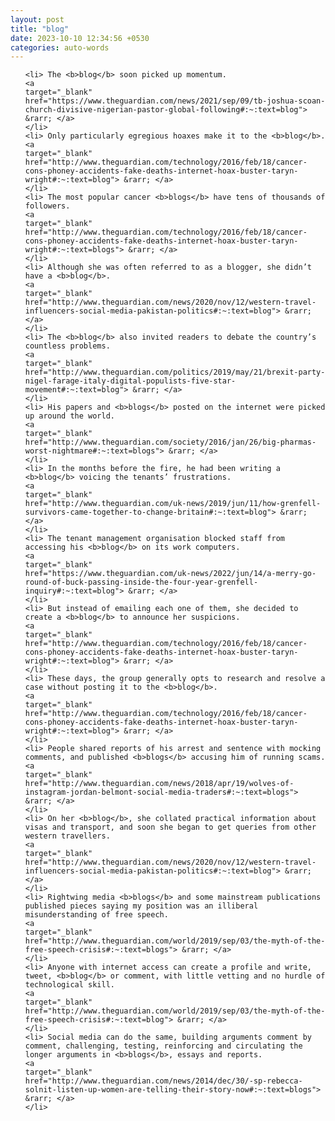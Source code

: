 ```yaml
---
layout: post
title: "blog"
date: 2023-10-10 12:34:56 +0530
categories: auto-words
---
```

<ol>

    <li> The <b>blog</b> soon picked up momentum.
    <a 
    target="_blank" 
    href="https://www.theguardian.com/news/2021/sep/09/tb-joshua-scoan-church-divisive-nigerian-pastor-global-following#:~:text=blog"> &rarr; </a>
    </li>
    <li> Only particularly egregious hoaxes make it to the <b>blog</b>.
    <a 
    target="_blank" 
    href="http://www.theguardian.com/technology/2016/feb/18/cancer-cons-phoney-accidents-fake-deaths-internet-hoax-buster-taryn-wright#:~:text=blog"> &rarr; </a>
    </li>
    <li> The most popular cancer <b>blogs</b> have tens of thousands of followers.
    <a 
    target="_blank" 
    href="http://www.theguardian.com/technology/2016/feb/18/cancer-cons-phoney-accidents-fake-deaths-internet-hoax-buster-taryn-wright#:~:text=blogs"> &rarr; </a>
    </li>
    <li> Although she was often referred to as a blogger, she didn’t have a <b>blog</b>.
    <a 
    target="_blank" 
    href="http://www.theguardian.com/news/2020/nov/12/western-travel-influencers-social-media-pakistan-politics#:~:text=blog"> &rarr; </a>
    </li>
    <li> The <b>blog</b> also invited readers to debate the country’s countless problems.
    <a 
    target="_blank" 
    href="http://www.theguardian.com/politics/2019/may/21/brexit-party-nigel-farage-italy-digital-populists-five-star-movement#:~:text=blog"> &rarr; </a>
    </li>
    <li> His papers and <b>blogs</b> posted on the internet were picked up around the world.
    <a 
    target="_blank" 
    href="http://www.theguardian.com/society/2016/jan/26/big-pharmas-worst-nightmare#:~:text=blogs"> &rarr; </a>
    </li>
    <li> In the months before the fire, he had been writing a <b>blog</b> voicing the tenants’ frustrations.
    <a 
    target="_blank" 
    href="http://www.theguardian.com/uk-news/2019/jun/11/how-grenfell-survivors-came-together-to-change-britain#:~:text=blog"> &rarr; </a>
    </li>
    <li> The tenant management organisation blocked staff from accessing his <b>blog</b> on its work computers.
    <a 
    target="_blank" 
    href="https://www.theguardian.com/uk-news/2022/jun/14/a-merry-go-round-of-buck-passing-inside-the-four-year-grenfell-inquiry#:~:text=blog"> &rarr; </a>
    </li>
    <li> But instead of emailing each one of them, she decided to create a <b>blog</b> to announce her suspicions.
    <a 
    target="_blank" 
    href="http://www.theguardian.com/technology/2016/feb/18/cancer-cons-phoney-accidents-fake-deaths-internet-hoax-buster-taryn-wright#:~:text=blog"> &rarr; </a>
    </li>
    <li> These days, the group generally opts to research and resolve a case without posting it to the <b>blog</b>.
    <a 
    target="_blank" 
    href="http://www.theguardian.com/technology/2016/feb/18/cancer-cons-phoney-accidents-fake-deaths-internet-hoax-buster-taryn-wright#:~:text=blog"> &rarr; </a>
    </li>
    <li> People shared reports of his arrest and sentence with mocking comments, and published <b>blogs</b> accusing him of running scams.
    <a 
    target="_blank" 
    href="http://www.theguardian.com/news/2018/apr/19/wolves-of-instagram-jordan-belmont-social-media-traders#:~:text=blogs"> &rarr; </a>
    </li>
    <li> On her <b>blog</b>, she collated practical information about visas and transport, and soon she began to get queries from other western travellers.
    <a 
    target="_blank" 
    href="http://www.theguardian.com/news/2020/nov/12/western-travel-influencers-social-media-pakistan-politics#:~:text=blog"> &rarr; </a>
    </li>
    <li> Rightwing media <b>blogs</b> and some mainstream publications published pieces saying my position was an illiberal misunderstanding of free speech.
    <a 
    target="_blank" 
    href="http://www.theguardian.com/world/2019/sep/03/the-myth-of-the-free-speech-crisis#:~:text=blogs"> &rarr; </a>
    </li>
    <li> Anyone with internet access can create a profile and write, tweet, <b>blog</b> or comment, with little vetting and no hurdle of technological skill.
    <a 
    target="_blank" 
    href="http://www.theguardian.com/world/2019/sep/03/the-myth-of-the-free-speech-crisis#:~:text=blog"> &rarr; </a>
    </li>
    <li> Social media can do the same, building arguments comment by comment, challenging, testing, reinforcing and circulating the longer arguments in <b>blogs</b>, essays and reports.
    <a 
    target="_blank" 
    href="http://www.theguardian.com/news/2014/dec/30/-sp-rebecca-solnit-listen-up-women-are-telling-their-story-now#:~:text=blogs"> &rarr; </a>
    </li>